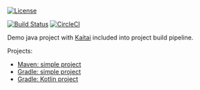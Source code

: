 [![License](https://img.shields.io/github/license/valery1707/kaitai-java-demo.svg)](http://opensource.org/licenses/MIT)

[![Build Status](https://travis-ci.org/valery1707/kaitai-java-demo.svg?branch=master)](https://travis-ci.org/valery1707/kaitai-java-demo)
[![CircleCI](https://circleci.com/gh/valery1707/kaitai-java-demo/tree/master.svg?style=svg)](https://circleci.com/gh/valery1707/kaitai-java-demo/tree/master)

Demo java project with [Kaitai](http://kaitai.io/) included into project build pipeline.

Projects:
* [Maven: simple project](/maven-simple)
* [Gradle: simple project](/gradle-simple)
* [Gradle: Kotlin project](/gradle-kotlin)
